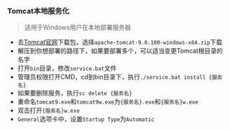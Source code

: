 ### Tomcat本地服务化

> 适用于Windows用户在本地部署服务器

- 去[Tomcat官网](https://archive.apache.org/dist/tomcat/tomcat-9/v9.0.100/bin/)下载包，选择`apache-tomcat-9.0.100-windows-x64.zip`下载
- 解压到你想部署的路径下，如果要部署多个，可以适当变更Tomcat根目录的名字
- 打开`bin`目录，修改`service.bat`文件
- 管理员权限打开CMD，cd到bin目录下，执行`./service.bat install {服务名}`
- 如果要删除服务，执行`sc delete {服务名}`
- 重命名`tomcat9.exe`和`tomcat9w.exe`为`{服务名}.exe`和`{服务名}w.exe`
- 双击打开`{服务名}w.exe`
- `General`选项卡中，设置`Startup Type`为`Automatic`
